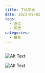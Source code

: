 ```yaml
---
title: 丁达尔光
date: 2023-09-02
tags:
  - 浙江
  - 风光
categories:
  - 摄影
---
```


<img src="https://blog-1321452376.cos.ap-shanghai.myqcloud.com/%E6%91%84%E5%BD%B1%2F%E4%B8%81%E8%BE%BE%E5%B0%94%E5%85%89%2Fhaou-1046362.jpg" alt="">

<!-- more -->

![Alt Text](https://blog-1321452376.cos.ap-shanghai.myqcloud.com/%E6%91%84%E5%BD%B1%2F%E4%B8%81%E8%BE%BE%E5%B0%94%E5%85%89%2Fhaou-1046353.jpg)

![Alt Text](https://blog-1321452376.cos.ap-shanghai.myqcloud.com/%E6%91%84%E5%BD%B1%2F%E4%B8%81%E8%BE%BE%E5%B0%94%E5%85%89%2Fhaou-1046359.jpg)
